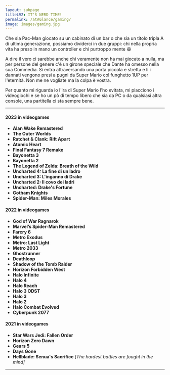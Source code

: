 ```yaml
---
layout: subpage
titleLV2: IT'S NERD TIME!
permalink: /atAGlance/gaming/
image: images/gaming.jpg
---
```


Che sia Pac-Man giocato su un cabinato di un bar o che sia un titolo tripla A di ultima generazione, possiamo dividerci in due gruppi: chi nella propria vita ha preso in mano un controller e chi purtroppo mente :laughing:

A dire il vero ci sarebbe anche chi veramente non ha mai giocato a nulla, ma per persone del genere c'è un girone speciale che Dante ha omesso nella sua Commedia.
Si entra attraversando una porta piccola e stretta e lì i dannati vengono presi a pugni da Super Mario col funghetto 1UP per l'eternità. Non me ne vogliate ma la colpa è vostra.

Per quanto mi riguarda io l'ira di Super Mario l'ho evitata, mi piacciono i videogiochi e se ho un pò di tempo libero che sia da PC o da qualsiasi altra console, una partitella ci sta sempre bene.

***
#### 2023 in videogames
* **Alan Wake Remastered**
* **The Outer Worlds**
* **Ratchet & Clank: Rift Apart**
* **Atomic Heart**
* **Final Fantasy 7 Remake**
* **Bayonetta 3**
* **Bayonetta 2**
* **The Legend of Zelda: Breath of the Wild**
* **Uncharted 4: La fine di un ladro**
* **Uncharted 3: L'inganno di Drake**
* **Uncharted 2: Il covo dei ladri**
* **Uncharted: Drake's Fortune**
* **Gotham Knights**
* **Spider-Man: Miles Morales**

#### 2022 in videogames
* **God of War Ragnarok**
* **Marvel’s Spider-Man Remastered**
* **Farcry 6**
* **Metro Exodus**
* **Metro: Last Light**
* **Metro 2033**
* **Ghostrunner**
* **Deathloop**
* **Shadow of the Tomb Raider**
* **Horizon Forbidden West**
* **Halo Infinite**
* **Halo 4**
* **Halo Reach**
* **Halo 3 ODST**
* **Halo 3**
* **Halo 2**
* **Halo Combat Evolved**
* **Cyberpunk 2077**

#### 2021 in videogames
* **Star Wars Jedi: Fallen Order**
* **Horizon Zero Dawn**
* **Gears 5**
* **Days Gone**
* **Hellblade: Senua's Sacrifice**
*[The hardest battles are fought in the mind]*

***
